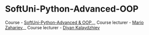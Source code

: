 # SoftUni-Python-Advanced-OOP
Course - [SoftUni-Python-Advanced & OOP](https://softuni.bg/trainings/3963/python-advanced-january-2023)__
Course lecturer - [Mario Zahariev](https://github.com/zahariev-webbersof)__
Course lecturer - [Diyan Kalaydzhiev](https://github.com/DiyanKalaydzhiev23)
